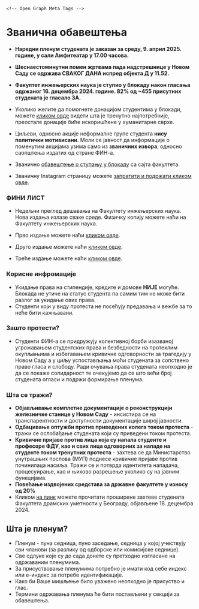 <head>
  <meta charset="utf-8">
  <meta http-equiv="X-UA-Compatible" content="IE=edge">
  <meta name="viewport" content="width=device-width, initial-scale=1.0">
  <title>Блокада ФИН КГ</title>


    <!-- Open Graph Meta Tags -->
  <meta property="og:title" content="Блокада ФИН КГ">
  <meta property="og:type" content="website">
  <meta property="og:site_name" content="Блокада ФИН КГ">

    


</head>


# Званична обавештења

* **Наредни пленум студената је заказан за среду, 9. април 2025. године, у сали Амфитеатар у 17.00 часова.**
  
* **Шеснаестоминутни помен жртвама пада надстрешнице у Новом Саду се одржава СВАКОГ ДАНА испред објекта Д у 11.52.**
* **Факултет инжењерских наука је ступио у блокаду након гласања одржаног 16. децембра 2024. године. 82% од ~455 присутних студената је гласало ЗА.**
* Уколико желите да помогнете донацијом студентима у блокади, можете [кликом овде](https://docs.google.com/spreadsheets/d/1ghQwmyI5qQ0XeatA1N1odQxEoCjBRGBUVPH6rTUyUb0/edit?gid=0#gid=0) видети шта је тренутно најпотребније, преостале донације биће искоришћене у хуманитарне сврхе. 
* Циљеви, односно акције неформалне групе студента **нису политички мотивисани**. Моли се јавност да информације о поменутим акцијама узима само из **званичних извора**, односно саопштења издатих од стране ФИН-а.
* Званично [обавештење о ступању у блокаду](https://www.fin.kg.ac.rs/sr/servisi/vesti/2106-17-12-2024) са сајта факултета.
* Званичну Instagram страницу можете [запратити и подржати кликом овде](https://www.instagram.com/blokada_fink/).

### ФИНИ ЛИСТ

* Недељни преглед дешавања на Факултету инжењерских наука. Нова издања излазе сваке среде. Физичку копију можете наћи на Факултету инжењерских наука. 

* Прво издање можете наћи [кликом овде](https://www.instagram.com/blokada_fink/p/DHqx5lEtCmn/).
* Друго издање можете наћи [кликом овде](https://www.instagram.com/blokada_fink/p/DH-oHX8tvW4/).
* Треће издање можете наћи [кликом овде](https://www.instagram.com/blokada_fink/p/DIQ7JN0tVhh/).

### Корисне инфромације

* Укидање права на стипендије, кредите и домове **НИЈЕ** могуће. Блокада не утиче на статус студента па самим тим не може бити разлог за укидање ових права.
* Студенти који у виду протеста не посећују предавања и вежбе за то неће бити кажњавани.

### Зашто протести? 

* Студенти ФИН-а се придружују колективној борби изазваној угрожавањем студентских права и безбедности на протеклим окупљањима и избегавањем кривичне одговорности за трагедију у Новом Саду а у циљу успостављања моћи студената за сопствено право гласа и слободу. Ради очувања права студената неопходно је да се покаже солидарност те очекујемо да се што већи број студената огласи и подржи формирање пленума.

### Шта се тражи?

 * **Објављивање комплетне документације о реконструкцији железничке станице у Новом Саду** - инсистира се на транспарентности и доступности документације широј јавности.
 * **Одбацивање оптужби против приведених колега током протеста** - тражи се ослобађање студената који су приведени током протеста.
 * **Кривичне пријаве против лица која су напала студенте и професоре ФДУ, као и свих лица одговорних за нападе на студенте током тренутних протеста** - захтева се да Министарство унутрашњих послова (МУП) поднесе кривичне пријаве против починилаца насиља. Тражи се и потврда идентитета нападача, процесуирање, као и њихово разрешење уколико су на јавним функцијама.
 * **Повећање издвојених средстава за државне факултете у износу од 20%**
 * Кликом [на линк](https://github.com/finkblokada/rs/blob/604f2df84aff1ffbb83b1a51de47f32b9aa9b7b9/FDU%20zahtevi.pdf) можете прочитати проширене захтеве студената Факултета драмских уметности у Београду, објављене 18. децембра 2024.

## Шта је пленум?
* Пленум - пуна седница, пуно заседање, седница у којој учествују сви чланови (за разлику од одборске или комисијске седнице).
* Све одлуке које су до сада донете су претходно изгласане на одржаваним пленумима.
* За присуствовање пленумима потребно је имати код себе индекс или е-индекс за потребе идентификације.
* Како би Ваше мишљење било уважено неопходно је присуство и глас.
* Термини одржавања пленума ће бити постављени у секцији за обавештења.
